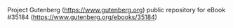 Project Gutenberg (https://www.gutenberg.org) public repository for eBook #35184 (https://www.gutenberg.org/ebooks/35184)
